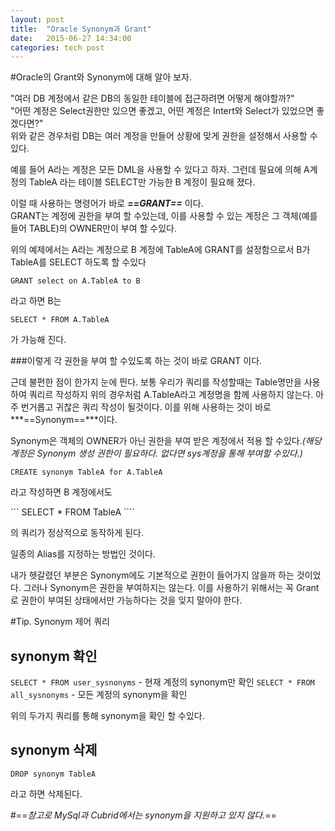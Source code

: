 ```yaml
---
layout: post
title:  "Oracle Synonym과 Grant"
date:   2015-06-27 14:34:00
categories: tech post
---
```

#Oracle의 Grant와 Synonym에 대해 알아 보자.


"여러 DB 계정에서 같은 DB의 동일한 테이블에 접근하려면 어떻게 해야할까?"</br>
"어떤 계정은 Select권한만 있으면 좋겠고, 어떤 계정은 Intert와 Select가 있었으면 좋겠다면?"<br>
위와 같은 경우처럼 DB는 여러 계정을 만들어 상황에 맞게 권한을 설정해서 사용할 수있다. 


예를 들어 A라는 계정은 모든 DML을 사용할 수 있다고 하자. 그런데 필요에 의해 A계정의 TableA 라는 테이블 SELECT만 가능한 B 계정이 필요해 졌다. 

이럴 때 사용하는 명령어가 바로 ***==GRANT==*** 이다.<br>
GRANT는 계정에 권한을 부여 할 수있는데, 이를 사용할 수 있는 계정은 그 객체(예를 들어 TABLE)의 OWNER만이 부여 할 수있다.<br>

위의 예제에서는 A라는 계정으로 B 계정에 TableA에 GRANT를 설정함으로서 B가 TableA를 SELECT 하도록 할 수있다

``` GRANT select on A.TableA to B ```

라고 하면 B는 

```
SELECT * FROM A.TableA
```
가 가능해 진다.

###이렇게 각 권한을 부여 할 수있도록 하는 것이 바로  GRANT 이다.

근데 불편한 점이 한가지 눈에 띈다. 보통 우리가 쿼리를 작성할때는 Table명만을 사용하여 쿼리르 작성하지 위의 경우처럼 A.TableA라고 계정명을 함께 사용하지 않는다. 아주 번거롭고 귀찮은 쿼리 작성이 될것이다. 이를 위해 사용하는 것이 바로 ***==Synonym==***이다.

Synonym은 객체의 OWNER가 아닌 권한을 부여 받은 계정에서 적용 할 수있다.*(해당 계정은 Synonym 생성 권한이 필요하다. 없다면 sys계정을 통해 부여할 수있다.)*

``` CREATE synonym TableA for A.TableA ```

라고 작성하면 B 계정에서도

``` SELECT * FROM TableA ````

의 쿼리가 정상적으로 동작하게 된다.

일종의 Alias를 지정하는 방법인 것이다.

내가 헷갈렸던 부분은 Synonym에도 기본적으로 권한이 들어가지 않을까 하는 것이었다. 그러나 Synonym은 권한을 부여하지는 않는다. 이를 사용하기 위해서는 꼭 Grant로 권한이 부여된 상태에서만 가능하다는 것을 잊지 말아야 한다.


#Tip. Synonym 제어 쿼리
## synonym 확인
``` SELECT * FROM user_sysnonyms ``` - 현재 계정의 synonym만 확인
``` SELECT * FROM all_sysnonyms ``` - 모든 계정의 synonym을 확인

위의 두가지 쿼리를 통해 synonym을 확인 할 수있다.

## synonym 삭제

``` DROP synonym TableA ```

라고 하면 삭제된다.

#==*참고로 MySql과 Cubrid에서는 synonym을 지원하고 있지 않다.*==

